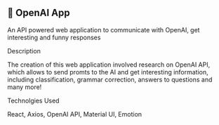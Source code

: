 ## 🤖 OpenAI App

An API powered web application to communicate with OpenAI, get interesting and funny responses

Description

The creation of this web application involved research on OpenAI API, which allows to send promts to the AI and get interesting information, including classification, grammar correction, answers to questions and many more!

Technolgies Used

React, Axios, OpenAI API, Material UI, Emotion
